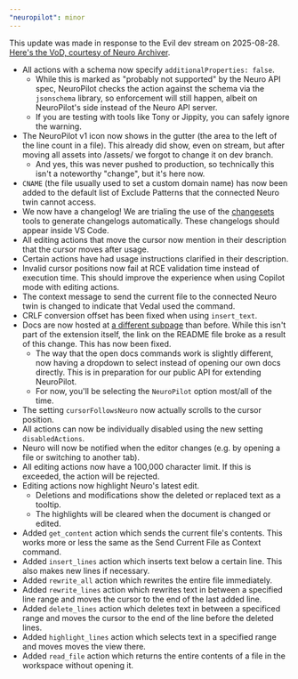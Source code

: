 ```yaml
---
"neuropilot": minor
---
```


This update was made in response to the Evil dev stream on 2025-08-28. [Here's the VoD, courtesy of Neuro Archiver](https://www.youtube.com/watch?v=AIYaBYVX95o).

- All actions with a schema now specify `additionalProperties: false`.
  - While this is marked as "probably not supported" by the Neuro API spec, NeuroPilot checks the action against the schema via the `jsonschema` library, so enforcement will still happen, albeit on NeuroPilot's side instead of the Neuro API server.
  - If you are testing with tools like Tony or Jippity, you can safely ignore the warning.
- The NeuroPilot v1 icon now shows in the gutter (the area to the left of the line count in a file). This already did show, even on stream, but after moving all assets into /assets/ we forgot to change it on dev branch.
  - And yes, this was never pushed to production, so technically this isn't a noteworthy "change", but it's here now.
- `CNAME` (the file usually used to set a custom domain name) has now been added to the default list of Exclude Patterns that the connected Neuro twin cannot access.
- We now have a changelog! We are trialing the use of the [changesets](https://github.com/changesets) tools to generate changelogs automatically. These changelogs should appear inside VS Code.
- All editing actions that move the cursor now mention in their description that the cursor moves after usage.
- Certain actions have had usage instructions clarified in their description.
- Invalid cursor positions now fail at RCE validation time instead of execution time. This should improve the experience when using Copilot mode with editing actions.
- The context message to send the current file to the connected Neuro twin is changed to indicate that Vedal used the command.
- CRLF conversion offset has been fixed when using `insert_text`.
- Docs are now hosted at [a different subpage](https://vsc-neuropilot.github.io/docs) than before. While this isn't part of the extension itself, the link on the README file broke as a result of this change. This has now been fixed.
  - The way that the open docs commands work is slightly different, now having a dropdown to select instead of opening our own docs directly. This is in preparation for our public API for extending NeuroPilot.
  - For now, you'll be selecting the `NeuroPilot` option most/all of the time.
- The setting `cursorFollowsNeuro` now actually scrolls to the cursor position.
- All actions can now be individually disabled using the new setting `disabledActions`.
- Neuro will now be notified when the editor changes (e.g. by opening a file or switching to another tab).
- All editing actions now have a 100,000 character limit. If this is exceeded, the action will be rejected.
- Editing actions now highlight Neuro's latest edit.
  - Deletions and modifications show the deleted or replaced text as a tooltip. 
  - The highlights will be cleared when the document is changed or edited.
- Added `get_content` action which sends the current file's contents. This works more or less the same as the Send Current File as Context command.
- Added `insert_lines` action which inserts text below a certain line. This also makes new lines if necessary.
- Added `rewrite_all` action which rewrites the entire file immediately.
- Added `rewrite_lines` action which rewrites text in between a specified line range and moves the cursor to the end of the last added line.
- Added `delete_lines` action which deletes text in between a specificed range and moves the cursor to the end of the line before the deleted lines.
- Added `highlight_lines` action which selects text in a specified range and moves moves the view there.
- Added `read_file` action which returns the entire contents of a file in the workspace without opening it.
